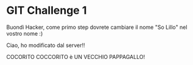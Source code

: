 # GIT Challenge 1

Buondì Hacker, come primo step dovrete cambiare il nome "So Lillo" nel vostro nome :)

Ciao, ho modificato dal server!!

COCORITO COCCORITO è UN VECCHIO PAPPAGALLO!

